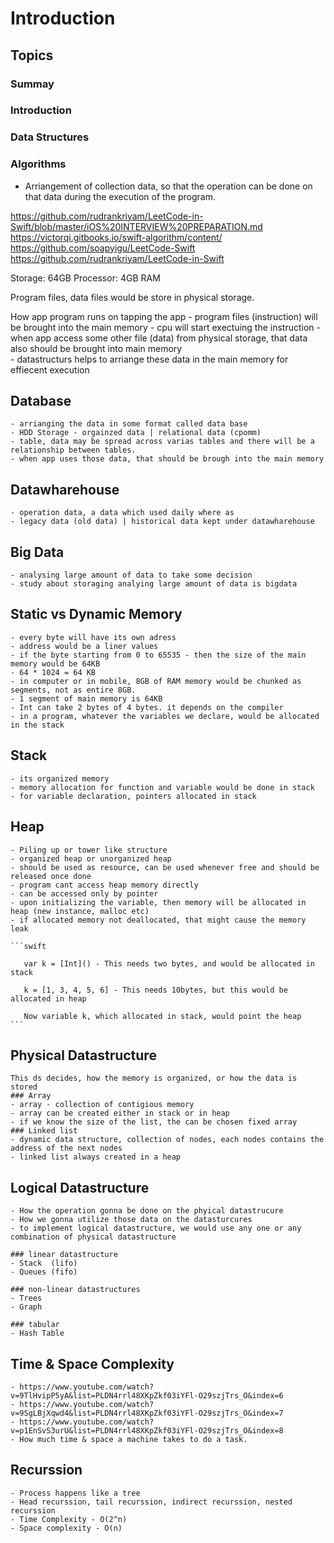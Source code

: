 # Introduction

## Topics

### Summay

### Introduction 

### Data Structures 

### Algorithms  

- Arriangement of collection data, so that the operation can be done on that data during the execution of the program.

https://github.com/rudrankriyam/LeetCode-in-Swift/blob/master/iOS%20INTERVIEW%20PREPARATION.md
https://victorqi.gitbooks.io/swift-algorithm/content/
https://github.com/soapyigu/LeetCode-Swift
https://github.com/rudrankriyam/LeetCode-in-Swift

Storage: 64GB 
Processor: 4GB RAM

Program files, data files would be store in physical storage. 

How app program runs on tapping the app 
    - program files (instruction) will be brought into the main memory 
    - cpu will start exectuing the instruction
    - when app access some other file (data) from physical storage, that data also should be brought into main memory  
    - datastructurs helps to arriange these data in the main memory for effiecent execution  

## Database 

    - arrianging the data in some format called data base  
    - HDD Storage - orgainzed data | relational data (cpomm) 
    - table, data may be spread across varias tables and there will be a relationship between tables. 
    - when app uses those data, that should be brough into the main memory 

## Datawharehouse  
    - operation data, a data which used daily where as 
    - legacy data (old data) | historical data kept under datawharehouse 
    
## Big Data
    - analysing large amount of data to take some decision 
    - study about storaging analying large amount of data is bigdata 
        
    
## Static vs Dynamic Memory

    - every byte will have its own adress 
    - address would be a liner values   
    - if the byte starting from 0 to 65535 - then the size of the main memory would be 64KB
    - 64 * 1024 = 64 KB   
    - in computer or in mobile, 8GB of RAM memory would be chunked as segments, not as entire 8GB.
    - 1 segment of main memory is 64KB
    - Int can take 2 bytes of 4 bytes. it depends on the compiler 
    - in a program, whatever the variables we declare, would be allocated in the stack
    
## Stack 
    - its organized memory 
    - memory allocation for function and variable would be done in stack
    - for variable declaration, pointers allocated in stack   
    
## Heap 
    - Piling up or tower like structure  
    - organized heap or unorganized heap  
    - should be used as resource, can be used whenever free and should be released once done 
    - program cant access heap memory directly 
    - can be accessed only by pointer
    - upon initializing the variable, then memory will be allocated in heap (new instance, malloc etc)
    - if allocated memory not deallocated, that might cause the memory leak 
    
    ```swift
        
       var k = [Int]() - This needs two bytes, and would be allocated in stack  
       
       k = [1, 3, 4, 5, 6] - This needs 10bytes, but this would be allocated in heap 
       
       Now variable k, which allocated in stack, would point the heap   
    ``` 

## Physical Datastructure 
    This ds decides, how the memory is organized, or how the data is stored 
    ### Array        
    - array - collection of contigious memory 
    - array can be created either in stack or in heap
    - if we know the size of the list, the can be chosen fixed array  
    ### Linked list
    - dynamic data structure, collection of nodes, each nodes contains the address of the next nodes
    - linked list always created in a heap 

## Logical Datastructure 
    - How the operation gonna be done on the phyical datastrucure
    - How we gonna utilize those data on the datasturcures 
    - to implement logical datastructure, we would use any one or any combination of physical datastructure   
    
    ### linear datastructure
    - Stack  (lifo)
    - Queues (fifo)
    
    ### non-linear datastructures 
    - Trees
    - Graph 
    
    ### tabular
    - Hash Table      
    
    
## Time & Space Complexity 
    - https://www.youtube.com/watch?v=9TlHvipP5yA&list=PLDN4rrl48XKpZkf03iYFl-O29szjTrs_O&index=6
    - https://www.youtube.com/watch?v=9SgLBjXqwd4&list=PLDN4rrl48XKpZkf03iYFl-O29szjTrs_O&index=7
    - https://www.youtube.com/watch?v=p1EnSvS3urU&list=PLDN4rrl48XKpZkf03iYFl-O29szjTrs_O&index=8
    - How much time & space a machine takes to do a task. 

## Recurssion 
    - Process happens like a tree
    - Head recurssion, tail recurssion, indirect recurssion, nested recurssion   
    - Time Complexity - O(2^n)
    - Space complexity - O(n)
